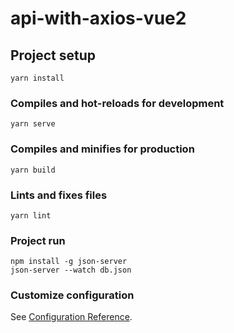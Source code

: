 # api-with-axios-vue2

## Project setup
```
yarn install
```

### Compiles and hot-reloads for development
```
yarn serve
```

### Compiles and minifies for production
```
yarn build
```

### Lints and fixes files
```
yarn lint
```
### Project run
```
npm install -g json-server
json-server --watch db.json

```


### Customize configuration
See [Configuration Reference](https://cli.vuejs.org/config/).
